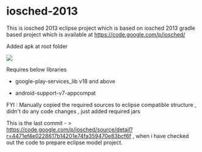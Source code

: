 iosched-2013
============

This is iosched 2013 eclipse project which is based on iosched 2013 gradle based project which is available at https://code.google.com/p/iosched/

Added apk at root folder

<a href="http://i.imgur.com/2QK4qoQ.png" alt="Screenshot">
  <img src="http://i.imgur.com/2QK4qoQ.png">
</a>

Requires below libraries

* google-play-services_lib v18 and above

* android-support-v7-appcompat 


FYI : Manually copied the required sources to eclipse compatible structure , didn't do any code changes , just added required jars


This is the last commit - > https://code.google.com/p/iosched/source/detail?r=4471ef4e0228617b14201e74fa359470e83bcf6f , when i have checked out the code to prepare eclipse model project.
